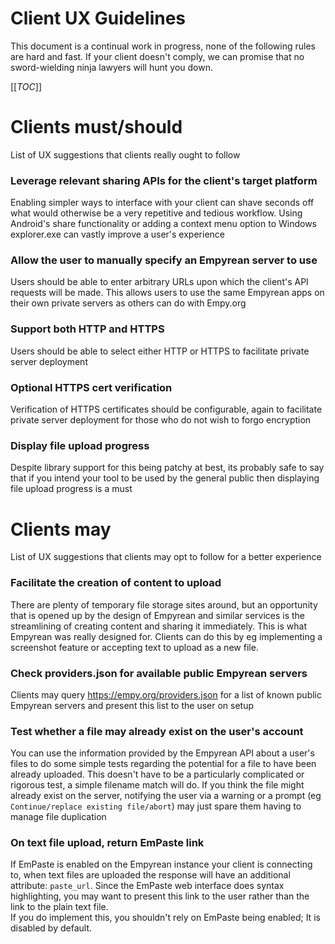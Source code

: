 # Client UX Guidelines

This document is a continual work in progress, none of the following rules are hard and fast. If your client doesn't comply, we can promise that no sword-wielding ninja lawyers will hunt you down.

[[_TOC_]]

# Clients must/should
List of UX suggestions that clients really ought to follow

### Leverage relevant sharing APIs for the client's target platform
Enabling simpler ways to interface with your client can shave seconds off what would otherwise be a very repetitive and tedious workflow. Using Android's share functionality or adding a context menu option to Windows explorer.exe can vastly improve a user's experience

### Allow the user to manually specify an Empyrean server to use
Users should be able to enter arbitrary URLs upon which the client's API requests will be made. This allows users to use the same Empyrean apps on their own private servers as others can do with Empy.org

### Support both HTTP and HTTPS
Users should be able to select either HTTP or HTTPS to facilitate private server deployment

### Optional HTTPS cert verification
Verification of HTTPS certificates should be configurable, again to facilitate private server deployment for those who do not wish to forgo encryption

### Display file upload progress
Despite library support for this being patchy at best, its probably safe to say that if you intend your tool to be used by the general public then displaying file upload progress is a must

# Clients may
List of UX suggestions that clients may opt to follow for a better experience

### Facilitate the creation of content to upload
There are plenty of temporary file storage sites around, but an opportunity that is opened up by the design of Empyrean and similar services is the streamlining of creating content and sharing it immediately. This is what Empyrean was really designed for. Clients can do this by eg implementing a screenshot feature or accepting text to upload as a new file. 

### Check providers.json for available public Empyrean servers
Clients may query https://empy.org/providers.json for a list of known public Empyrean servers and present this list to the user on setup

### Test whether a file may already exist on the user's account
You can use the information provided by the Empyrean API about a user's files to do some simple tests regarding the potential for a file to have been already uploaded. This doesn't have to be a particularly complicated or rigorous test, a simple filename match will do. If you think the file might already exist on the server, notifying the user via a warning or a prompt (eg `Continue/replace existing file/abort`) may just spare them having to manage file duplication

### On text file upload, return EmPaste link
If EmPaste is enabled on the Empyrean instance your client is connecting to, when text files are uploaded the response will have an additional attribute: `paste_url`. Since the EmPaste web interface does syntax highlighting, you may want to present this link to the user rather than the link to the plain text file.  
If you do implement this, you shouldn't rely on EmPaste being enabled; It is disabled by default.

